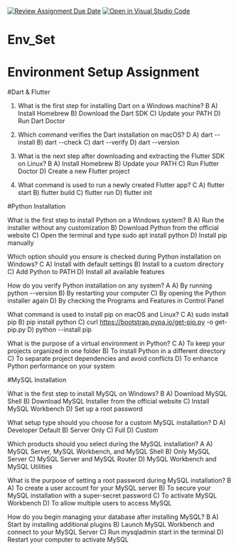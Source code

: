 [![Review Assignment Due Date](https://classroom.github.com/assets/deadline-readme-button-22041afd0340ce965d47ae6ef1cefeee28c7c493a6346c4f15d667ab976d596c.svg)](https://classroom.github.com/a/vnsr1XuU)
[![Open in Visual Studio Code](https://classroom.github.com/assets/open-in-vscode-2e0aaae1b6195c2367325f4f02e2d04e9abb55f0b24a779b69b11b9e10269abc.svg)](https://classroom.github.com/online_ide?assignment_repo_id=15623465&assignment_repo_type=AssignmentRepo)
# Env_Set

# Environment Setup Assignment

#Dart & Flutter

1. What is the first step for installing Dart on a Windows machine?
B
A) Install Homebrew
B) Download the Dart SDK
C) Update your PATH
D) Run Dart Doctor


2. Which command verifies the Dart installation on macOS?
D
A) dart --install
B) dart --check
C) dart --verify
D) dart --version


3. What is the next step after downloading and extracting the Flutter SDK on Linux?
B
A) Install Homebrew
B) Update your PATH
C) Run Flutter Doctor
D) Create a new Flutter project


4. What command is used to run a newly created Flutter app?
C
A) flutter start
B) flutter build
C) flutter run
D) flutter init


#Python Installation

What is the first step to install Python on a Windows system?
B
A) Run the installer without any customization
B) Download Python from the official website
C) Open the terminal and type sudo apt install python
D) Install pip manually

Which option should you ensure is checked during Python installation on Windows?
C
A) Install with default settings
B) Install to a custom directory
C) Add Python to PATH
D) Install all available features

How do you verify Python installation on any system?
A
A) By running python --version
B) By restarting your computer
C) By opening the Python installer again
D) By checking the Programs and Features in Control Panel

What command is used to install pip on macOS and Linux?
C
A) sudo install pip
B) pip install python
C) curl https://bootstrap.pypa.io/get-pip.py -o get-pip.py
D) python --install pip

What is the purpose of a virtual environment in Python?
C
A) To keep your projects organized in one folder
B) To install Python in a different directory
C) To separate project dependencies and avoid conflicts
D) To enhance Python performance on your system

#MySQL Installation

What is the first step to install MySQL on Windows?
B
A) Download MySQL Shell
B) Download MySQL Installer from the official website
C) Install MySQL Workbench
D) Set up a root password

What setup type should you choose for a custom MySQL installation?
D
A) Developer Default
B) Server Only
C) Full
D) Custom

Which products should you select during the MySQL installation?
A
A) MySQL Server, MySQL Workbench, and MySQL Shell
B) Only MySQL Server
C) MySQL Server and MySQL Router
D) MySQL Workbench and MySQL Utilities

What is the purpose of setting a root password during MySQL installation?
B
A) To create a user account for your MySQL server
B) To secure your MySQL installation with a super-secret password
C) To activate MySQL Workbench
D) To allow multiple users to access MySQL

How do you begin managing your database after installing MySQL?
B
A) Start by installing additional plugins
B) Launch MySQL Workbench and connect to your MySQL Server
C) Run mysqladmin start in the terminal
D) Restart your computer to activate MySQL
